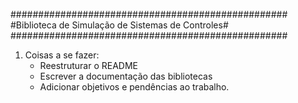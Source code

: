 ##################################################
#Biblioteca de Simulação de Sistemas de Controles#
##################################################

1. Coisas a se fazer:
      * Reestruturar o README
      * Escrever a documentação das bibliotecas
      * Adicionar objetivos e pendências ao trabalho.

